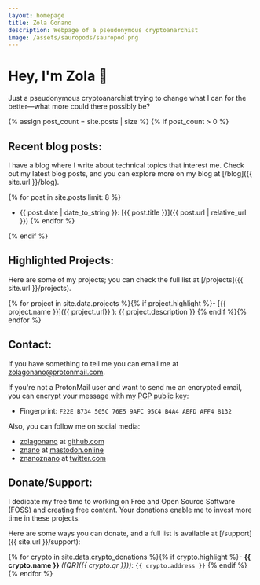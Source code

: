 ```yaml
---
layout: homepage
title: Zola Gonano
description: Webpage of a pseudonymous cryptoanarchist
image: /assets/sauropods/sauropod.png
---
```


# Hey, I'm Zola 👋

Just a pseudonymous cryptoanarchist trying to change what I can for the better—what more could there possibly be?

{% assign post_count = site.posts | size %}
{% if post_count > 0 %}
## Recent blog posts:

I have a blog where I write about technical topics that interest me. Check out my latest blog posts, and you can explore more on my blog at [/blog]({{ site.url }}/blog).

{% for post in site.posts limit: 8 %}
- {{ post.date | date_to_string }}: [{{ post.title }}]({{ post.url | relative_url }}) {% endfor %}

{% endif %}

## Highlighted Projects:

Here are some of my projects; you can check the full list at [/projects]({{ site.url }}/projects).

{% for project in site.data.projects %}{% if project.highlight %}- [{{ project.name }}]({{ project.url}} ): {{ project.description }}
{% endif %}{% endfor %}

## Contact:

If you have something to tell me you can email me at [zolagonano@protonmail.com](mailto:zolagonano@protonmail.com).

If you're not a ProtonMail user and want to send me an encrypted email, you can encrypt your message with my [PGP public key](/assets/public_key.gpg):

- Fingerprint: `F22E B734 505C 76E5 9AFC 95C4 B4A4 AEFD AFF4 8132`

Also, you can follow me on social media:

- [zolagonano](https://github.com/zolagonano) at [github.com](https://github.com/)
- <a rel="me" href="https://mastodon.online/@znano">znano</a> at [mastodon.online](https://mastodon.online/)
- [znanoznano](https://x.com/znanoznano) at [twitter.com](https://x.com/)

## Donate/Support:

 I dedicate my free time to working on Free and Open Source Software (FOSS) and creating free content. Your donations enable me to invest more time in these projects.

Here are some ways you can donate, and a full list is available at [/support]({{ site.url }}/support):

{% for crypto in site.data.crypto_donations %}{% if crypto.highlight %}- **{{ crypto.name }}** _([QR]({{ crypto.qr }}))_: `{{ crypto.address }}`
{% endif %}{% endfor %}

